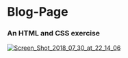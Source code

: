# Blog-Page

### An HTML and CSS exercise

<a href="https://ibb.co/eOcYdo"><img src="https://preview.ibb.co/bQ9PjT/Screen_Shot_2018_07_30_at_22_14_06.png" alt="Screen_Shot_2018_07_30_at_22_14_06" border="0"></a><br />
